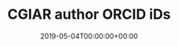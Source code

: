 ---
title: 'CGIAR author ORCID iDs'
field: 'cg.creator.identifier'
slug: 'cg-creator-identifier'
description: 'ORCID identifier for author(s). Enter one per author. Format should be "Name: 0000-0000-0000-0000" with author name exactly as it appears on https://orcid.org.'
required: False
vocabulary: 'cg-creator-identifier.txt'
policy: 'Free text, with suggested values from vocabulary.'
date: '2019-05-04T00:00:00+00:00'
---